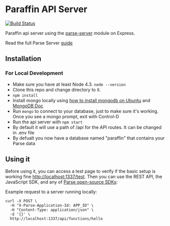 # Paraffin API Server 

[![Build Status](https://travis-ci.org/ParaffinIoT/apiserver.svg?branch=dev)](https://travis-ci.com/ParaffinIoT/apiserver)

Paraffin api server using the [parse-server](https://github.com/ParsePlatform/parse-server) module on Express.

Read the full Parse Server [guide](https://github.com/ParsePlatform/parse-server/wiki/Parse-Server-Guide)

## Installation
### For Local Development

* Make sure you have at least Node 4.3. `node --version`
* Clone this repo and change directory to it.
* `npm install`
* Install mongo locally using [how to install mongodb on Ubuntu](https://www.digitalocean.com/community/tutorials/how-to-install-mongodb-on-ubuntu-18-04) and [MongoDB Doc](https://docs.mongodb.com/manual/administration/install-community/)
* Run `mongo` to connect to your database, just to make sure it's working. Once you see a mongo prompt, exit with Control-D
* Run the api server with `npm start`
* By default it will use a path of /api for the API routes. It can be changed in .env file
* By defualt you now have a database named "paraffin" that contains your Parse data


## Using it

Before using it, you can access a test page to verify if the basic setup is working fine [http://localhost:1337/test](http://localhost:1337/test).
Then you can use the REST API, the JavaScript SDK, and any of  [Parse open-source SDKs](http://parseplatform.org):

Example request to a server running locally:

```
curl -X POST \
  -H "X-Parse-Application-Id: APP_ID" \
  -H "Content-Type: application/json" \
  -d '{}' \
  http://localhost:1337/api/functions/hello
```
